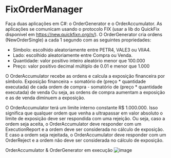 # FixOrderManager

Faça duas aplicações em C#: o OrderGenerator e o OrderAccumulator. 
As aplicações se comunicam usando o protocolo FIX (usar a lib do QuickFix disponivel em 
https://new.quickfixn.org/n/). 
O OrderGenerator cria ordens (NewOrderSingle) a cada 1 segundo com as seguintes 
propriedades: 
- Símbolo: escolhido aleatoriamente entre PETR4, VALE3 ou VIIA4. 
- Lado: escolhido aleatoriamente entre Compra ou Venda. 
- Quantidade: valor positivo inteiro aleatório menor que 100.000 
- Preço: valor positivo decimal múltiplo de 0.01 e menor que 1.000 

O OrderAccumulator recebe as ordens e calcula a exposição financeira por símbolo. 
Exposição financeira = somatório de (preço * quantidade executada) de cada ordem de 
compra - somatório de (preço * quantidade executada) de venda 
Ou seja, as ordens de compra aumentam a exposição e as de venda diminuem a exposição. 

O OrderAccumulator terá um limite interno constante R$ 1.000.000. 
Isso significa que qualquer ordem que venha a ultrapassar em valor absoluto o limite de 
exposição deve ser respondida com uma rejeição. 
Ou seja, caso a ordem seja aceita, o OrderAccumulator deve responder com um 
ExecutionReport e a ordem deve ser considerada no cálculo de exposição. 
E caso a ordem seja rejeitada, o OrderAccumulator deve responder com um OrderReject e a 
ordem não deve ser considerada no cálculo de exposição.

OrderAccumulator & OrderGenerator em execução
![image](https://user-images.githubusercontent.com/123670661/226199801-8130e8f2-9b06-4d90-9b94-8e1eaab1737a.png)
